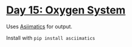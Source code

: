 # [Day 15: Oxygen System](https://adventofcode.com/2019/day/15)

Uses [Asiimatics](https://pypi.org/project/asciimatics/) for output.

Install with `pip install asciimatics`
